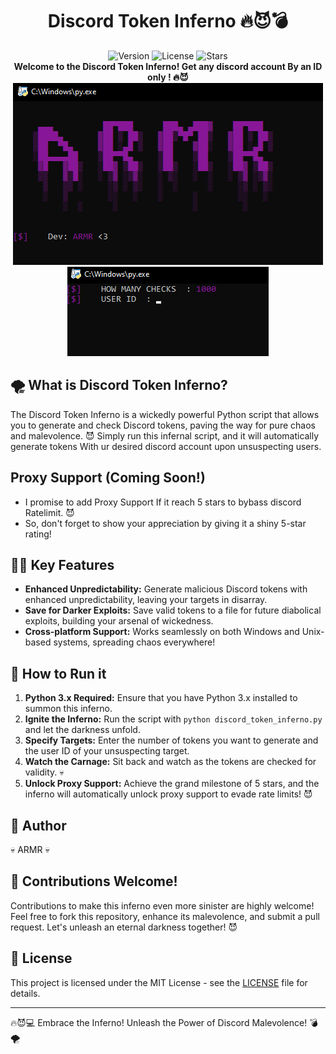 <div align="center">
  <h1>Discord Token Inferno 🔥😈💣</h1>
  <img src="https://img.shields.io/badge/version-2.0-red.svg" alt="Version">
  <img src="https://img.shields.io/badge/license-MIT-blue.svg" alt="License">
  <img src= "https://img.shields.io/github/stars/xARMR/Discord-Token-Bruteforcer.svg" alt = "Stars">
</div>
<div align="center">
  <strong>Welcome to the Discord Token Inferno! Get any discord account By an ID only
  ! 🔥😈</strong>
</div>

<div align="center">
  <img src="image2.png" alt="Image Preview">
  <img src="image1.png" alt="Image Preview">
</div>

## 🌪️ What is Discord Token Inferno?

The Discord Token Inferno is a wickedly powerful Python script that allows you to generate and check Discord tokens, paving the way for pure chaos and malevolence. 😈 Simply run this infernal script, and it will automatically generate tokens With ur desired discord account upon unsuspecting users.

## Proxy Support (Coming Soon!)
- I promise to add Proxy Support If it reach 5 stars to bybass discord Ratelimit. 😈
- So, don't forget to show your appreciation by giving it a shiny 5-star rating!
## 🦹‍♂️ Key Features

- **Enhanced Unpredictability:** Generate malicious Discord tokens with enhanced unpredictability, leaving your targets in disarray.
- **Save for Darker Exploits:** Save valid tokens to a file for future diabolical exploits, building your arsenal of wickedness.
- **Cross-platform Support:** Works seamlessly on both Windows and Unix-based systems, spreading chaos everywhere!

## 📝 How to Run it

1. **Python 3.x Required:** Ensure that you have Python 3.x installed to summon this inferno.
2. **Ignite the Inferno:** Run the script with `python discord_token_inferno.py` and let the darkness unfold.
3. **Specify Targets:** Enter the number of tokens you want to generate and the user ID of your unsuspecting target.
4. **Watch the Carnage:** Sit back and watch as the tokens are checked for validity. 💀
5. **Unlock Proxy Support:** Achieve the grand milestone of 5 stars, and the inferno will automatically unlock proxy support to evade rate limits! 😈


## 👑 Author

💀 ARMR 💀

## 🌟 Contributions Welcome!

Contributions to make this inferno even more sinister are highly welcome! Feel free to fork this repository, enhance its malevolence, and submit a pull request. Let's unleash an eternal darkness together! 😈

## 📄 License

This project is licensed under the MIT License - see the [LICENSE](LICENSE) file for details.

---

🔥😈💻 Embrace the Inferno! Unleash the Power of Discord Malevolence! 💣🌪️

